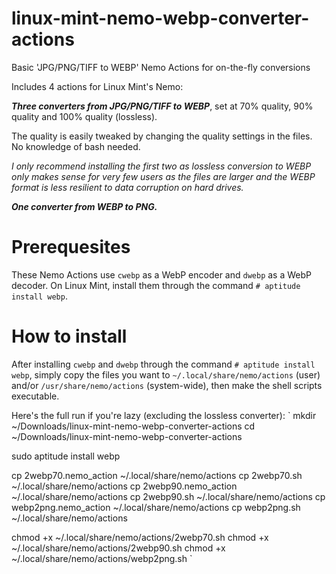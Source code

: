 # linux-mint-nemo-webp-converter-actions
Basic 'JPG/PNG/TIFF to WEBP' Nemo Actions for on-the-fly conversions

Includes 4 actions for Linux Mint's Nemo:

***Three converters from JPG/PNG/TIFF to WEBP***, set at 70% quality, 90% quality and 100% quality (lossless).

The quality is easily tweaked by changing the quality settings in the files. No knowledge of bash needed.

*I only recommend installing the first two as lossless conversion to WEBP only makes sense for very few users as the files are larger and the WEBP format is less resilient to data corruption on hard drives.*

***One converter from WEBP to PNG.***

# Prerequesites

These Nemo Actions use `cwebp` as a WebP encoder and `dwebp` as a WebP decoder. On Linux Mint, install them through the command `# aptitude install webp`.

# How to install

After installing `cwebp` and `dwebp` through the command `# aptitude install webp`, simply copy the files you want to `~/.local/share/nemo/actions` (user) and/or `/usr/share/nemo/actions` (system-wide), then make the shell scripts executable.

Here's the full run if you're lazy (excluding the lossless converter):
`
mkdir ~/Downloads/linux-mint-nemo-webp-converter-actions
cd ~/Downloads/linux-mint-nemo-webp-converter-actions

sudo aptitude install webp

cp 2webp70.nemo_action ~/.local/share/nemo/actions
cp 2webp70.sh ~/.local/share/nemo/actions
cp 2webp90.nemo_action ~/.local/share/nemo/actions
cp 2webp90.sh ~/.local/share/nemo/actions
cp webp2png.nemo_action ~/.local/share/nemo/actions
cp webp2png.sh ~/.local/share/nemo/actions

chmod +x ~/.local/share/nemo/actions/2webp70.sh
chmod +x ~/.local/share/nemo/actions/2webp90.sh
chmod +x ~/.local/share/nemo/actions/webp2png.sh
`
